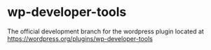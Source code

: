 # wp-developer-tools
The official development branch for the wordpress plugin located at https://wordpress.org/plugins/wp-developer-tools
